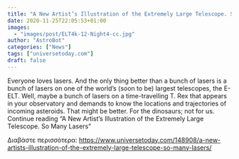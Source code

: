 ```yaml
---
title: "A New Artist’s Illustration of the Extremely Large Telescope. So Many Lasers"
date: 2020-11-25T22:05:53+01:00
images:
  - "images/post/ELT4k-12-Night4-cc.jpg"
author: "AstroBot"
categories: ["News"]
tags: ["universetoday.com"]
draft: false
---
```


Everyone loves lasers. And the only thing better than a bunch of lasers is a bunch of lasers on one of the world’s (soon to be) largest telescopes, the E-ELT. Well, maybe a bunch of lasers on a time-travelling T. Rex that appears in your observatory and demands to know the locations and trajectories of incoming asteroids. That might be better. For the dinosaurs; not for us. Continue reading “A New Artist’s Illustration of the Extremely Large Telescope. So Many Lasers” 

Διαβάστε περισσότερα: https://www.universetoday.com/148908/a-new-artists-illustration-of-the-extremely-large-telescope-so-many-lasers/
